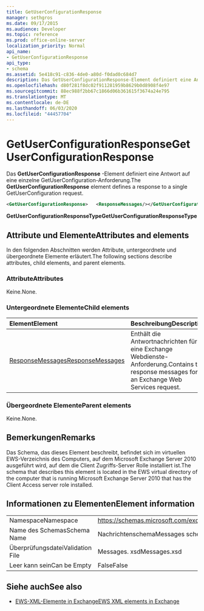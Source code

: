 ```yaml
---
title: GetUserConfigurationResponse
manager: sethgros
ms.date: 09/17/2015
ms.audience: Developer
ms.topic: reference
ms.prod: office-online-server
localization_priority: Normal
api_name:
- GetUserConfigurationResponse
api_type:
- schema
ms.assetid: 5e418c91-c836-4de0-a80d-f0dad0c684d7
description: Das GetUserConfigurationResponse-Element definiert eine Antwort auf eine einzelne GetUserConfiguration-Anforderung.
ms.openlocfilehash: d80f281f8dc02f911281959b8629b0d8908f4e97
ms.sourcegitcommit: 88ec988f2bb67c1866d06b361615f3674a24e795
ms.translationtype: MT
ms.contentlocale: de-DE
ms.lasthandoff: 06/03/2020
ms.locfileid: "44457704"
---
```

# <a name="getuserconfigurationresponse"></a><span data-ttu-id="9f6b0-103">GetUserConfigurationResponse</span><span class="sxs-lookup"><span data-stu-id="9f6b0-103">GetUserConfigurationResponse</span></span>

<span data-ttu-id="9f6b0-104">Das **GetUserConfigurationResponse** -Element definiert eine Antwort auf eine einzelne GetUserConfiguration-Anforderung.</span><span class="sxs-lookup"><span data-stu-id="9f6b0-104">The **GetUserConfigurationResponse** element defines a response to a single GetUserConfiguration request.</span></span> 
  
```xml
<GetUserConfigurationResponse>   <ResponseMessages/></GetUserConfigurationResponse>
```

 <span data-ttu-id="9f6b0-105">**GetUserConfigurationResponseType**</span><span class="sxs-lookup"><span data-stu-id="9f6b0-105">**GetUserConfigurationResponseType**</span></span>
## <a name="attributes-and-elements"></a><span data-ttu-id="9f6b0-106">Attribute und Elemente</span><span class="sxs-lookup"><span data-stu-id="9f6b0-106">Attributes and elements</span></span>

<span data-ttu-id="9f6b0-107">In den folgenden Abschnitten werden Attribute, untergeordnete und übergeordnete Elemente erläutert.</span><span class="sxs-lookup"><span data-stu-id="9f6b0-107">The following sections describe attributes, child elements, and parent elements.</span></span>
  
### <a name="attributes"></a><span data-ttu-id="9f6b0-108">Attribute</span><span class="sxs-lookup"><span data-stu-id="9f6b0-108">Attributes</span></span>

<span data-ttu-id="9f6b0-109">Keine.</span><span class="sxs-lookup"><span data-stu-id="9f6b0-109">None.</span></span>
  
### <a name="child-elements"></a><span data-ttu-id="9f6b0-110">Untergeordnete Elemente</span><span class="sxs-lookup"><span data-stu-id="9f6b0-110">Child elements</span></span>

|<span data-ttu-id="9f6b0-111">**Element**</span><span class="sxs-lookup"><span data-stu-id="9f6b0-111">**Element**</span></span>|<span data-ttu-id="9f6b0-112">**Beschreibung**</span><span class="sxs-lookup"><span data-stu-id="9f6b0-112">**Description**</span></span>|
|:-----|:-----|
|[<span data-ttu-id="9f6b0-113">ResponseMessages</span><span class="sxs-lookup"><span data-stu-id="9f6b0-113">ResponseMessages</span></span>](responsemessages.md) <br/> |<span data-ttu-id="9f6b0-114">Enthält die Antwortnachrichten für eine Exchange Webdienste-Anforderung.</span><span class="sxs-lookup"><span data-stu-id="9f6b0-114">Contains the response messages for an Exchange Web Services request.</span></span>  <br/> |
   
### <a name="parent-elements"></a><span data-ttu-id="9f6b0-115">Übergeordnete Elemente</span><span class="sxs-lookup"><span data-stu-id="9f6b0-115">Parent elements</span></span>

<span data-ttu-id="9f6b0-116">Keine.</span><span class="sxs-lookup"><span data-stu-id="9f6b0-116">None.</span></span>
  
## <a name="remarks"></a><span data-ttu-id="9f6b0-117">Bemerkungen</span><span class="sxs-lookup"><span data-stu-id="9f6b0-117">Remarks</span></span>

<span data-ttu-id="9f6b0-118">Das Schema, das dieses Element beschreibt, befindet sich im virtuellen EWS-Verzeichnis des Computers, auf dem Microsoft Exchange Server 2010 ausgeführt wird, auf dem die Client Zugriffs-Server Rolle installiert ist.</span><span class="sxs-lookup"><span data-stu-id="9f6b0-118">The schema that describes this element is located in the EWS virtual directory of the computer that is running Microsoft Exchange Server 2010 that has the Client Access server role installed.</span></span>
  
## <a name="element-information"></a><span data-ttu-id="9f6b0-119">Informationen zu Elementen</span><span class="sxs-lookup"><span data-stu-id="9f6b0-119">Element information</span></span>

|||
|:-----|:-----|
|<span data-ttu-id="9f6b0-120">Namespace</span><span class="sxs-lookup"><span data-stu-id="9f6b0-120">Namespace</span></span>  <br/> |https://schemas.microsoft.com/exchange/services/2006/messages  <br/> |
|<span data-ttu-id="9f6b0-121">Name des Schemas</span><span class="sxs-lookup"><span data-stu-id="9f6b0-121">Schema Name</span></span>  <br/> |<span data-ttu-id="9f6b0-122">Nachrichtenschema</span><span class="sxs-lookup"><span data-stu-id="9f6b0-122">Messages schema</span></span>  <br/> |
|<span data-ttu-id="9f6b0-123">Überprüfungsdatei</span><span class="sxs-lookup"><span data-stu-id="9f6b0-123">Validation File</span></span>  <br/> |<span data-ttu-id="9f6b0-124">Messages. xsd</span><span class="sxs-lookup"><span data-stu-id="9f6b0-124">Messages.xsd</span></span>  <br/> |
|<span data-ttu-id="9f6b0-125">Leer kann sein</span><span class="sxs-lookup"><span data-stu-id="9f6b0-125">Can be Empty</span></span>  <br/> |<span data-ttu-id="9f6b0-126">False</span><span class="sxs-lookup"><span data-stu-id="9f6b0-126">False</span></span>  <br/> |
   
## <a name="see-also"></a><span data-ttu-id="9f6b0-127">Siehe auch</span><span class="sxs-lookup"><span data-stu-id="9f6b0-127">See also</span></span>



- [<span data-ttu-id="9f6b0-128">EWS-XML-Elemente in Exchange</span><span class="sxs-lookup"><span data-stu-id="9f6b0-128">EWS XML elements in Exchange</span></span>](ews-xml-elements-in-exchange.md)


